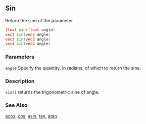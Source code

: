 ## Sin
Return the sine of the parameter

```glsl
float sin(float angle)  
vec2 sin(vec2 angle)  
vec3 sin(vec3 angle)  
vec4 sin(vec4 angle)
```

### Parameters
```angle``` Specify the quantity, in radians, of which to return the sine.

### Description
```sin()``` returns the trigonometric sine of angle.

<div class="simpleFunction" data="y = sin(x); "></div>

### See Also
[acos](index.html#acos.md), [cos](index.html#cos.md), [asin](index.html#asin.md), [tan](index.html#tan.md), [atan](index.html#atan.md)